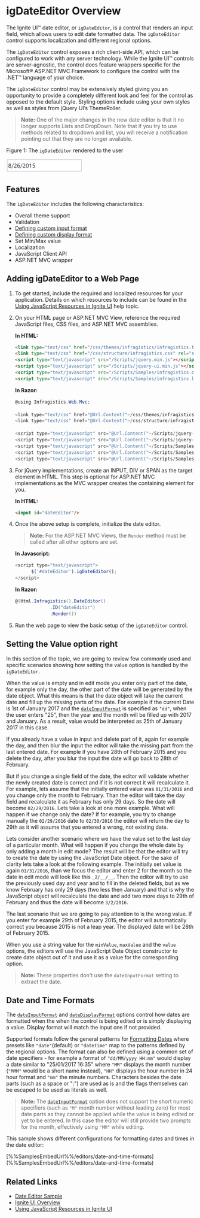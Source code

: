﻿<!--
|metadata|
{
    "fileName": "igdateeditor-overview",
    "controlName": "igEditors",
    "tags": ["Editing","Getting Started"]
}
|metadata|
-->

# igDateEditor Overview


The Ignite UI™ date editor, or `igDateEditor`, is a control that renders an input field, which allows users to edit date formatted data. The `igDateEditor` control supports localization and different regional options.

The `igDateEditor` control exposes a rich client-side API, which can be configured to work with any server technology. While the Ignite UI™ controls are server-agnostic, the control does feature wrappers specific for the Microsoft® ASP.NET MVC Framework to configure the control with the .NET™ language of your choice.

The `igDateEditor` control may be extensively styled giving you an opportunity to provide a completely different look and feel for the control as opposed to the default style. Styling options include using your own styles as well as styles from jQuery UI’s ThemeRoller.

>**Note:** One of the major changes in the new date editor is that it no longer supports Lists and DropDown. Note that if you try to use methods related to dropdown and list, you will receive a notification pointing out that they are no longer available. 

Figure 1: The `igDateEditor` rendered to the user

![](images/igDateEditor.png)

## Features

The `igDateEditor` includes the following characteristics:

-   Overall theme support
-   Validation
-   [Defining custom input format](#date-time-formats)
-   [Defining custom display format](#date-time-formats)
-   Set Min/Max value
-   Localization
-   JavaScript Client API
-   ASP.NET MVC wrapper

## Adding igDateEditor to a Web Page

1.  To get started, include the required and localized resources for your application. Details on which resources to include can be found in the [Using JavaScript Resources in  Ignite UI](Deployment-Guide-JavaScript-Resources.html) help topic.
2.  On your HTML page or ASP.NET MVC View, reference the required JavaScript files, CSS files, and ASP.NET MVC assemblies.

    **In HTML:**

    ```html
    <link type="text/css" href="/css/themes/infragistics/infragistics.theme.css" rel="stylesheet" />
    <link type="text/css" href="/css/structure/infragistics.css" rel="stylesheet" />
    <script type="text/javascript" src="/Scripts/jquery.min.js"></script>
    <script type="text/javascript" src="/Scripts/jquery-ui.min.js"></script>
    <script type="text/javascript" src="/Scripts/Samples/infragistics.core.js"></script>
	<script type="text/javascript" src="/Scripts/Samples/infragistics.lob.js"></script>
    ```

    **In Razor:**

    ```csharp
    @using Infragistics.Web.Mvc;

    <link type="text/css" href="@Url.Content("~/css/themes/infragistics/infragistics.theme.css")" rel="stylesheet" />
    <link type="text/css" href="@Url.Content("~/css/structure/infragistics.css")" rel="stylesheet" />

    <script type="text/javascript" src="@Url.Content("~/Scripts/jquery-1.9.1.min.js")"></script>
    <script type="text/javascript" src="@Url.Content("~/Scripts/jquery-ui.min.js")"></script>
    <script type="text/javascript" src="@Url.Content("~/Scripts/Samples/infragistics.core.js")"></script>
	<script type="text/javascript" src="@Url.Content("~/Scripts/Samples/infragistics.lob.js")"></script>
    <script type="text/javascript" src="@Url.Content("~/Scripts/Samples/modules/i18n/regional/infragistics.ui.regional-en.js")"></script>
    ```

3.  For jQuery implementations, create an INPUT, DIV or SPAN as the target element in HTML. This step is optional for ASP.NET MVC implementations as the MVC wrapper creates the containing element for you.

    **In HTML:**

    ```html
    <input id="dateEditor"/>
    ```

4. Once the above setup is complete, initialize the date editor.

    > **Note:** For the ASP.NET MVC Views, the `Render` method must be called after all other options are set.

    **In Javascript:**

    ```js
    <script type="text/javascript">
          $('#dateEditor').igDateEditor();
    </script>
    ```

    **In Razor:**

    ```csharp
    @(Html.Infragistics().DateEditor()
                 .ID("dateEditor")
                 .Render())
    ```

5.  Run the web page to view the basic setup of the `igDateEditor` control.

## Setting the Value option right

In this section of the topic, we are going to review few commonly used and specific scenarios showing how setting the value option is handled by the `igDateEditor`.

When the value is empty and in edit mode you enter only part of the date, for example only the day, the other part of the date will be generated by the date object. What this means is that the date object will take the current date and fill up the missing parts of the date. For example if the current Date is 1st of January 2017 and the [`dateInputFormat`](%%jQueryApiUrl%%/ui.igdateeditor#options:dateInputFormat) is specified as `"dd"`, when the user enters "25", then the year and the month will be filled up with 2017 and January. As a result, value would be interpreted as 25th of January 2017 in this case.

If you already have a value in input and delete part of it, again for example the day, and then blur the input the editor will take the missing part from the last entered date. For example if you have 28th of February 2015 and you delete the day, after you blur the input the date will go back to 28th of February.

But if you change a single field of the date, the editor will validate whether the newly created date is correct and if it is not correct it will recalculate it. For example, lets assume that the initially entered value was `01/31/2016` and you change only the month to February. Than the editor will take the day field and recalculate it as February has only 29 days. So the date will become `02/29/2016`. Lets take a look at one more example. What will happen if we change only the date? If for example, you try to change manually the `02/29/2016` date to `02/30/2016` the editor will return the day to 29th as it will assume that you entered a wrong, not existing date.

Lets consider another scenario where we have the value set to the last day of a particular month. What will happen if you change the whole date by only adding a month in edit mode? The result will be that the editor will try to create the date by using the JavaScript Date object. For the sake of clarity lets take a look at the following example. The initially set value is again `01/31/2016`, than we focus the editor and enter 2 for the month so the date in edit mode will look like this `_2/__/__`. Then the editor will try to use the previously used day and year and to fill in the deleted fields, but as we know February has only 29 days (two less then January) and that is why the JavaScript object will recalculate the date and add two more days to 29th of February and thus the date will become `3/2/2016`.

The last scenario that we are going to pay attention to is the wrong value. If you enter for example 29th of February 2015, the editor will automatically correct you because 2015 is not a leap year. The displayed date will be 28th of February 2015. 

When you use a string value for the `minValue`, `maxValue` and the `value` options, the editors will use the JavaScript Date Object constructor to create date object out of it and use it as a value for the corresponding option.
 >**Note:** These properties don't use the `dateInputFormat` setting to extract the date. 

## <a id="date-time-formats"></a> Date and Time Formats

The [`dateInputFormat`](%%jQueryApiUrl%%/ui.igdateeditor#options:dateInputFormat) and [`dateDisplayFormat`](%%jQueryApiUrl%%/ui.igdateeditor#options:dateDisplayFormat) options control how dates are formatted when the when the control is being edited or is simply displaying a value. Display format will match the input one if not provided. 

Supported formats follow the general patterns for [Formatting Dates](Formatting-Dates-Numbers-and-Strings.html) where presets like `"date"`(default) or `"dateTime"` map to the patterns defined by the regional options. The format can also be defined using a common set of date specifiers - for example a format of `"dd/MM/yyyy HH:mm"` would display a date similar to "25/01/2017 16:35" where `"MM"` displays the month number (`"MMM"` would be a short name instead), `"HH"` displays the hour number in 24 hour format and `"mm"` the minute numbers. Characters besides the date parts (such as a space or ":") are used as is and the flags themselves can be escaped to be used as literals as well.

 >**Note:** The [`dateInputFormat`](%%jQueryApiUrl%%/ui.igdateeditor#options:dateInputFormat) option does not support the short numeric specifiers (such as `"M"` month number without leading zero) for most date parts as they cannot be applied while the value is being edited or yet to be entered. In this case the editor will still provide two prompts for the month, effectively using `"MM"` while editing.

This sample shows different configurations for formatting dates and times in the date editor:

<div class="embed-sample">
[%%SamplesEmbedUrl%%/editors/date-and-time-formats](%%SamplesEmbedUrl%%/editors/date-and-time-formats)
</div>


## Related Links

-   [Date Editor Sample](%%SamplesUrl%%/editors/date-editor)  
-   [Ignite UI Overview](NetAdvantage-for-jQuery-Overview.html)
-   [Using JavaScript Resources in Ignite UI](Deployment-Guide-JavaScript-Resources.html)

 

 


